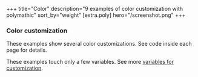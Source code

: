 +++
title="Color"
description="9 examples of color customization with polymathic"
sort_by="weight"
[extra.poly]
hero="/screenshot.png"
+++

### Color customization

These examples show several color customizations. See code inside each page for details.

These examples touch only a few variables. See more [variables for customization](/docs/variables).